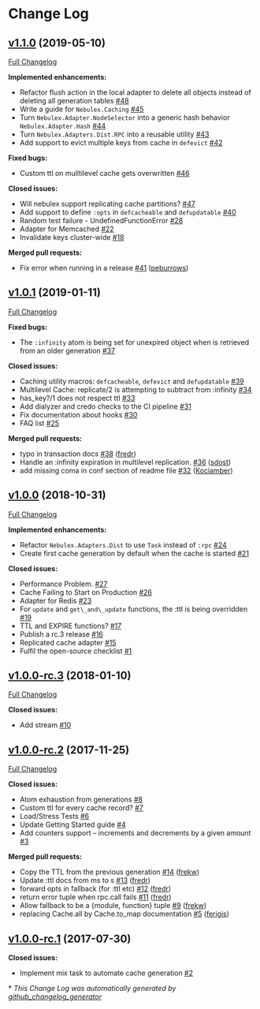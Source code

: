 # Change Log

## [v1.1.0](https://github.com/cabol/nebulex/tree/v1.1.0) (2019-05-10)
[Full Changelog](https://github.com/cabol/nebulex/compare/v1.0.1...v1.1.0)

**Implemented enhancements:**

- Refactor flush action in the local adapter to delete all objects instead of deleting all generation tables [\#48](https://github.com/cabol/nebulex/issues/48)
- Write a guide for `Nebulex.Caching` [\#45](https://github.com/cabol/nebulex/issues/45)
- Turn `Nebulex.Adapter.NodeSelector` into a generic hash behavior `Nebulex.Adapter.Hash` [\#44](https://github.com/cabol/nebulex/issues/44)
- Turn `Nebulex.Adapters.Dist.RPC` into a reusable utility [\#43](https://github.com/cabol/nebulex/issues/43)
- Add support to evict multiple keys from cache in `defevict`  [\#42](https://github.com/cabol/nebulex/issues/42)

**Fixed bugs:**

- Custom ttl on mulltilevel cache gets overwritten [\#46](https://github.com/cabol/nebulex/issues/46)

**Closed issues:**

- Will nebulex support replicating cache partitions? [\#47](https://github.com/cabol/nebulex/issues/47)
- Add support to define `:opts` in `defcacheable` and `defupdatable` [\#40](https://github.com/cabol/nebulex/issues/40)
- Random test failure - UndefinedFunctionError [\#28](https://github.com/cabol/nebulex/issues/28)
- Adapter for Memcached [\#22](https://github.com/cabol/nebulex/issues/22)
- Invalidate keys cluster-wide [\#18](https://github.com/cabol/nebulex/issues/18)

**Merged pull requests:**

- Fix error when running in a release [\#41](https://github.com/cabol/nebulex/pull/41) ([peburrows](https://github.com/peburrows))

## [v1.0.1](https://github.com/cabol/nebulex/tree/v1.0.1) (2019-01-11)
[Full Changelog](https://github.com/cabol/nebulex/compare/v1.0.0...v1.0.1)

**Fixed bugs:**

- The `:infinity` atom is being set for unexpired object when is retrieved from an older generation [\#37](https://github.com/cabol/nebulex/issues/37)

**Closed issues:**

- Caching utility macros: `defcacheable`, `defevict` and `defupdatable` [\#39](https://github.com/cabol/nebulex/issues/39)
- Multilevel Cache: replicate/2 is attempting to subtract from :infinity [\#34](https://github.com/cabol/nebulex/issues/34)
- has\_key?/1 does not respect ttl [\#33](https://github.com/cabol/nebulex/issues/33)
- Add dialyzer and credo checks to the CI pipeline [\#31](https://github.com/cabol/nebulex/issues/31)
- Fix documentation about hooks [\#30](https://github.com/cabol/nebulex/issues/30)
- FAQ list [\#25](https://github.com/cabol/nebulex/issues/25)

**Merged pull requests:**

- typo in transaction docs [\#38](https://github.com/cabol/nebulex/pull/38) ([fredr](https://github.com/fredr))
- Handle an :infinity expiration in multilevel replication. [\#36](https://github.com/cabol/nebulex/pull/36) ([sdost](https://github.com/sdost))
- add missing coma in conf section of readme file [\#32](https://github.com/cabol/nebulex/pull/32) ([Kociamber](https://github.com/Kociamber))

## [v1.0.0](https://github.com/cabol/nebulex/tree/v1.0.0) (2018-10-31)
[Full Changelog](https://github.com/cabol/nebulex/compare/v1.0.0-rc.3...v1.0.0)

**Implemented enhancements:**

- Refactor `Nebulex.Adapters.Dist` to use `Task` instead of `:rpc` [\#24](https://github.com/cabol/nebulex/issues/24)
- Create first cache generation by default when the cache is started [\#21](https://github.com/cabol/nebulex/issues/21)

**Closed issues:**

- Performance Problem. [\#27](https://github.com/cabol/nebulex/issues/27)
- Cache Failing to Start on Production [\#26](https://github.com/cabol/nebulex/issues/26)
- Adapter for Redis [\#23](https://github.com/cabol/nebulex/issues/23)
- For `update` and `get\_and\_update` functions, the :ttl is being overridden [\#19](https://github.com/cabol/nebulex/issues/19)
- TTL and EXPIRE functions? [\#17](https://github.com/cabol/nebulex/issues/17)
- Publish a rc.3 release [\#16](https://github.com/cabol/nebulex/issues/16)
- Replicated cache adapter [\#15](https://github.com/cabol/nebulex/issues/15)
- Fulfil the open-source checklist [\#1](https://github.com/cabol/nebulex/issues/1)

## [v1.0.0-rc.3](https://github.com/cabol/nebulex/tree/v1.0.0-rc.3) (2018-01-10)
[Full Changelog](https://github.com/cabol/nebulex/compare/v1.0.0-rc.2...v1.0.0-rc.3)

**Closed issues:**

- Add stream [\#10](https://github.com/cabol/nebulex/issues/10)

## [v1.0.0-rc.2](https://github.com/cabol/nebulex/tree/v1.0.0-rc.2) (2017-11-25)
[Full Changelog](https://github.com/cabol/nebulex/compare/v1.0.0-rc.1...v1.0.0-rc.2)

**Closed issues:**

- Atom exhaustion from generations [\#8](https://github.com/cabol/nebulex/issues/8)
- Custom ttl for every cache record? [\#7](https://github.com/cabol/nebulex/issues/7)
- Load/Stress Tests [\#6](https://github.com/cabol/nebulex/issues/6)
- Update Getting Started guide [\#4](https://github.com/cabol/nebulex/issues/4)
- Add counters support – increments and decrements by a given amount [\#3](https://github.com/cabol/nebulex/issues/3)

**Merged pull requests:**

- Copy the TTL from the previous generation [\#14](https://github.com/cabol/nebulex/pull/14) ([frekw](https://github.com/frekw))
- Update :ttl docs from ms to s [\#13](https://github.com/cabol/nebulex/pull/13) ([fredr](https://github.com/fredr))
- forward opts in fallback \(for :ttl etc\) [\#12](https://github.com/cabol/nebulex/pull/12) ([fredr](https://github.com/fredr))
- return error tuple when rpc.call fails [\#11](https://github.com/cabol/nebulex/pull/11) ([fredr](https://github.com/fredr))
- Allow fallback to be a {module, function} tuple [\#9](https://github.com/cabol/nebulex/pull/9) ([frekw](https://github.com/frekw))
- replacing Cache.all by Cache.to\_map documentation [\#5](https://github.com/cabol/nebulex/pull/5) ([ferigis](https://github.com/ferigis))

## [v1.0.0-rc.1](https://github.com/cabol/nebulex/tree/v1.0.0-rc.1) (2017-07-30)
**Closed issues:**

- Implement mix task to automate cache generation [\#2](https://github.com/cabol/nebulex/issues/2)



\* *This Change Log was automatically generated by [github_changelog_generator](https://github.com/skywinder/Github-Changelog-Generator)*